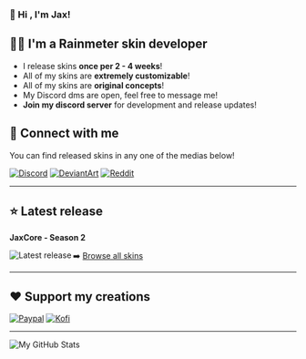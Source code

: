 ### 👋 Hi , I'm Jax!

## 👨‍💻 I'm a Rainmeter skin developer

- I release skins **once per 2 - 4 weeks**!
- All of my skins are **extremely customizable**!
- All of my skins are **original concepts**!
- My Discord dms are open, feel free to message me!
- **Join my discord server** for development and release updates!

## 🔗 Connect with me

You can find released skins in any one of the medias below!

[![Discord](https://img.shields.io/discord/880445067754610688?label=Core%20community%20discord&style=for-the-badge)](https://discord.gg/JmgehPSDD6)
[![DeviantArt](https://img.shields.io/badge/DeviantArt-05CC47?style=for-the-badge&logo=deviantart&logoColor=white)](https://www.deviantart.com/jaxoriginals)
[![Reddit](https://img.shields.io/badge/Reddit-FF4500?style=for-the-badge&logo=reddit&logoColor=white)](https://www.reddit.com/user/EnhancedJax)

---

## ⭐ Latest release

**JaxCore - Season 2**

<img align="left" alt="Latest release" src="https://images-wixmp-ed30a86b8c4ca887773594c2.wixmp.com/i/97bfd084-7ef0-496f-a835-3c41f482d38c/derm5h9-6795cba4-a54c-4cfb-ade7-bb1b8e6bc158.png" />

➡️ [Browse all skins](https://www.deviantart.com/jaxoriginals)

---

## ❤️ Support my creations

[![Paypal](https://img.shields.io/badge/PayPal-00457C?style=for-the-badge&logo=paypal&logoColor=white)](paypal.me/jaxoriginals)
[![Kofi](https://img.shields.io/badge/Ko--fi-F16061?style=for-the-badge&logo=ko-fi&logoColor=white)](https://ko-fi.com/jaxoriginals)

---

<img align="left" alt="My GitHub Stats" src="https://github-readme-stats.vercel.app/api?username=EnhancedJax&show_icons=true&hide_border=true&theme=dark" />